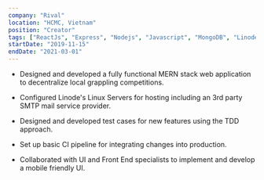 ```yaml
---
company: "Rival"
location: "HCMC, Vietnam"
position: "Creator"
tags: ["ReactJs", "Express", "Nodejs", "Javascript", "MongoDB", "Linode"]
startDate: "2019-11-15"
endDate: "2021-03-01"
---
```


- Designed and developed a fully functional MERN stack web application to decentralize local grappling competitions.</p>

* Configured Linode's Linux Servers for hosting including an 3rd party SMTP mail service provider.</p>

* Designed and developed test cases for new features using the TDD approach.</p>

* Set up basic CI pipeline for integrating changes into production.</p>

* Collaborated with UI and Front End specialists to implement and develop a mobile friendly UI.</p>
</p>
